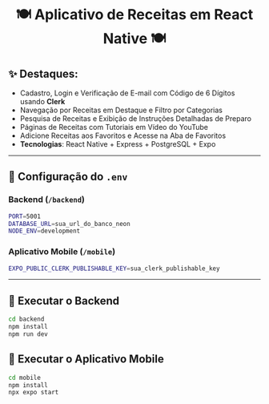 <h1 align="center">🍽️ Aplicativo de Receitas em React Native 🍽️</h1>

## ✨ Destaques:

* Cadastro, Login e Verificação de E-mail com Código de 6 Dígitos usando **Clerk**
* Navegação por Receitas em Destaque e Filtro por Categorias
* Pesquisa de Receitas e Exibição de Instruções Detalhadas de Preparo
* Páginas de Receitas com Tutoriais em Vídeo do YouTube
* Adicione Receitas aos Favoritos e Acesse na Aba de Favoritos
* **Tecnologias**: React Native + Express + PostgreSQL + Expo

---

## 🧪 Configuração do `.env`

### Backend (`/backend`)

```bash
PORT=5001
DATABASE_URL=sua_url_do_banco_neon
NODE_ENV=development
```

### Aplicativo Mobile (`/mobile`)

```bash
EXPO_PUBLIC_CLERK_PUBLISHABLE_KEY=sua_clerk_publishable_key
```

---

## 🔧 Executar o Backend

```bash
cd backend
npm install
npm run dev
```

## 📱 Executar o Aplicativo Mobile

```bash
cd mobile
npm install
npx expo start
```
